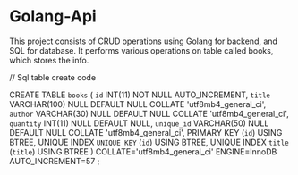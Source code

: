 # Golang-Api

This project consists of CRUD operations using Golang for backend, and SQL for database.
It performs various operations on table called books, which stores the info.

// Sql table create code

CREATE TABLE `books` (
	`id` INT(11) NOT NULL AUTO_INCREMENT,
	`title` VARCHAR(100) NULL DEFAULT NULL COLLATE 'utf8mb4_general_ci',
	`author` VARCHAR(30) NULL DEFAULT NULL COLLATE 'utf8mb4_general_ci',
	`quantity` INT(11) NULL DEFAULT NULL,
	`unique_id` VARCHAR(50) NULL DEFAULT NULL COLLATE 'utf8mb4_general_ci',
	PRIMARY KEY (`id`) USING BTREE,
	UNIQUE INDEX `UNIQUE KEY` (`id`) USING BTREE,
	UNIQUE INDEX `title` (`title`) USING BTREE
)
COLLATE='utf8mb4_general_ci'
ENGINE=InnoDB
AUTO_INCREMENT=57
;
